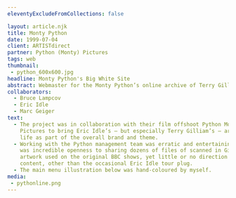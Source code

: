 ```yaml
---
eleventyExcludeFromCollections: false

layout: article.njk
title: Monty Python
date: 1999-07-04
client: ARTISTdirect
partner: Python (Monty) Pictures
tags: web
thumbnail:
 - python_600x600.jpg
headline: Monty Python's Big White Site
abstract: Webmaster for the Monty Python’s online archive of Terry Gilliam artwork and Eric Idle's live shows.
collaborators:
  - Bruce Lampcov
  - Eric Idle
  - Marc Geiger
text:
  - The project was in collaboration with their film offshoot Python Monty 
    Pictures to bring Eric Idle’s — but especially Terry Gilliam’s — artwork to 
    life as part of the overall brand and theme.
  - Working with the Python management team was erratic and entertaining; there
    was incredible openness to sharing dozens of files of scanned in Gilliam 
    artwork used on the original BBC shows, yet little or no direction on ongoing 
    content, other than the occasional Eric Idle tour plug.
  - The main menu illustration below was hand-coloured by myself.
media:
 - pythonline.png
---
```

